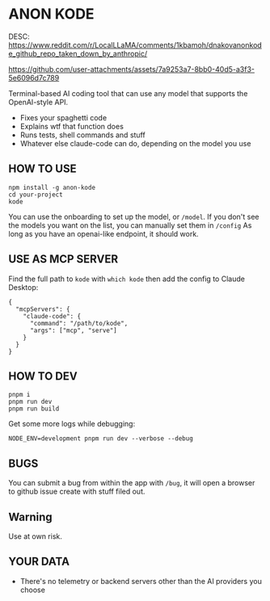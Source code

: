 # ANON KODE

DESC: https://www.reddit.com/r/LocalLLaMA/comments/1kbamoh/dnakovanonkode_github_repo_taken_down_by_anthropic/


https://github.com/user-attachments/assets/7a9253a7-8bb0-40d5-a3f3-5e6096d7c789


Terminal-based AI coding tool that can use any model that supports the OpenAI-style API.

- Fixes your spaghetti code
- Explains wtf that function does
- Runs tests, shell commands and stuff
- Whatever else claude-code can do, depending on the model you use

## HOW TO USE

```
npm install -g anon-kode
cd your-project
kode
```

You can use the onboarding to set up the model, or `/model`.
If you don't see the models you want on the list, you can manually set them in `/config`
As long as you have an openai-like endpoint, it should work.

## USE AS MCP SERVER

Find the full path to `kode` with `which kode` then add the config to Claude Desktop:
```
{
  "mcpServers": {
    "claude-code": {
      "command": "/path/to/kode",
      "args": ["mcp", "serve"]
    }
  }
}
```

## HOW TO DEV

```
pnpm i
pnpm run dev
pnpm run build
```

Get some more logs while debugging:
```
NODE_ENV=development pnpm run dev --verbose --debug
```

## BUGS

You can submit a bug from within the app with `/bug`, it will open a browser to github issue create with stuff filed out.

## Warning

Use at own risk.


## YOUR DATA

- There's no telemetry or backend servers other than the AI providers you choose
